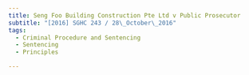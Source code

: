 ```yaml
---
title: Seng Foo Building Construction Pte Ltd v Public Prosecutor 
subtitle: "[2016] SGHC 243 / 28\_October\_2016"
tags:
  - Criminal Procedure and Sentencing
  - Sentencing
  - Principles

---
```


